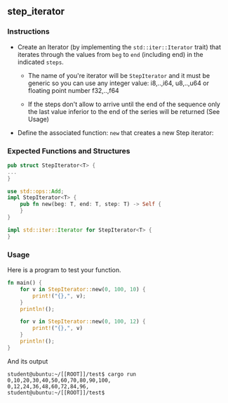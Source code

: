 ## step_iterator

### Instructions

- Create an Iterator (by implementing the `std::iter::Iterator` trait) that iterates through the values from `beg` to `end` (including end) in the indicated `steps`.

  - The name of you're iterator will be `StepIterator` and it must be generic so you can use any integer value: i8,..,i64, u8,..,u64 or floating point number f32,..,f64

  - If the steps don't allow to arrive until the end of the sequence only the last value inferior to the end of the series will be returned (See Usage)

- Define the associated function: `new` that creates a new Step iterator:

### Expected Functions and Structures

```rust
pub struct StepIterator<T> {
...
}

use std::ops::Add;
impl StepIterator<T> {
	pub fn new(beg: T, end: T, step: T) -> Self {
	}
}

impl std::iter::Iterator for StepIterator<T> {
}
```

### Usage

Here is a program to test your function.

```rust
fn main() {
	for v in StepIterator::new(0, 100, 10) {
		print!("{},", v);
	}
	println!();

	for v in StepIterator::new(0, 100, 12) {
		print!("{},", v)
	}
	println!();
}
```

And its output

```console
student@ubuntu:~/[[ROOT]]/test$ cargo run
0,10,20,30,40,50,60,70,80,90,100,
0,12,24,36,48,60,72,84,96,
student@ubuntu:~/[[ROOT]]/test$
```
